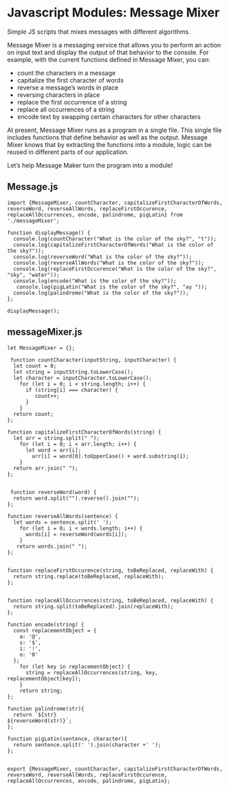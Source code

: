 # Javascript Modules: Message Mixer

Simple JS scripts that mixes messages with different algorithms.

Message Mixer is a messaging service that allows you to perform an action on input text and display the output of that behavior to the console. For example, with the current functions defined in Message Mixer, you can:

- count the characters in a message
- capitalize the first character of words
- reverse a message’s words in place
- reversing characters in place
- replace the first occurrence of a string
- replace all occurrences of a string
- encode text by swapping certain characters for other characters

At present, Message Mixer runs as a program in a single file. This single file includes functions that define behavior as well as the output. Message Mixer knows that by extracting the functions into a module, logic can be reused in different parts of our application.

Let’s help Message Maker turn the program into a module!

## Message.js
```
import {MessageMixer, countCharacter, capitalizeFirstCharacterOfWords, reverseWord, reverseAllWords, replaceFirstOccurence, replaceAllOccurrences, encode, palindrome, pigLatin} from './messageMixer';

function displayMessage() {
  console.log(countCharacter("What is the color of the sky?", "t"));
  console.log(capitalizeFirstCharacterOfWords("What is the color of the sky?"));
  console.log(reverseWord("What is the color of the sky?"));
  console.log(reverseAllWords("What is the color of the sky?"));
  console.log(replaceFirstOccurence("What is the color of the sky?", "sky", "water"));
  console.log(encode("What is the color of the sky?"));
   console.log(pigLatin("What is the color of the sky?", "ay "));
  console.log(palindrome("What is the color of the sky?"));
};

displayMessage();
```

## messageMixer.js
```
let MessageMixer = {};

 function countCharacter(inputString, inputCharacter) {
  let count = 0;
  let string = inputString.toLowerCase();
  let character = inputCharacter.toLowerCase();
    for (let i = 0; i < string.length; i++) {
      if (string[i] === character) {
         count++;
      }
    }
  return count; 
};

function capitalizeFirstCharacterOfWords(string) {
  let arr = string.split(" ");  
    for (let i = 0; i < arr.length; i++) {  
      let word = arr[i];
        arr[i] = word[0].toUpperCase() + word.substring(1); 
    }
  return arr.join(" "); 
};


 function reverseWord(word) {
  return word.split("").reverse().join("");
};

function reverseAllWords(sentence) {
  let words = sentence.split(' ');
    for (let i = 0; i < words.length; i++) {
      words[i] = reverseWord(words[i]);
    }
   return words.join(" ");
};


function replaceFirstOccurence(string, toBeReplaced, replaceWith) {
  return string.replace(toBeReplaced, replaceWith);
};


function replaceAllOccurrences(string, toBeReplaced, replaceWith) {
  return string.split(toBeReplaced).join(replaceWith);
};

function encode(string) {
  const replacementObject = { 
    a: '@',
    s: '$',
    i: '!',
    o: '0' 
  };
    for (let key in replacementObject) {
      string = replaceAllOccurrences(string, key, replacementObject[key]); 
    }	
    return string;
};

function palindrome(str){
  return `${str}
${reverseWord(str)}`;
};

function pigLatin(sentence, character){
  return sentence.split(' ').join(character +' '); 
};


export {MessageMixer, countCharacter, capitalizeFirstCharacterOfWords, reverseWord, reverseAllWords, replaceFirstOccurence, replaceAllOccurrences, encode, palindrome, pigLatin};
```